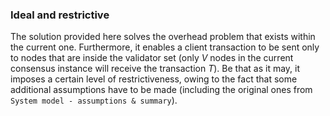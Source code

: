 ### Ideal and restrictive

The solution provided here solves the overhead problem that exists within the current one. Furthermore, it enables a client transaction to be sent only to nodes that are inside the validator set (only *V* nodes in the current consensus instance will receive the transaction *T*). Be that as it may, it imposes a certain level of restrictiveness, owing to the fact that some additional assumptions have to be made (including the original ones from `System model - assumptions & summary`).
<!--stackedit_data:
eyJoaXN0b3J5IjpbNjMzNDI0MzUwLC05Mjg4NjYzMzldfQ==
-->